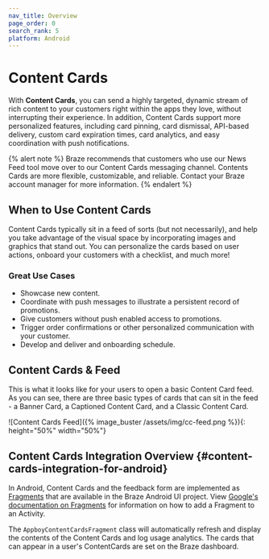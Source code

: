 ```yaml
---
nav_title: Overview
page_order: 0
search_rank: 5
platform: Android
---
```

# Content Cards

 With __Content Cards__, you can send a highly targeted, dynamic stream of rich content to your customers right within the apps they love, without interrupting their experience. In addition, Content Cards support more personalized features, including card pinning, card dismissal, API-based delivery, custom card expiration times, card analytics, and easy coordination with push notifications.

 {% alert note %}
Braze recommends that customers who use our News Feed tool move over to our Content Cards messaging channel. Contents Cards are more flexible, customizable, and reliable. Contact your Braze account manager for more information.
{% endalert %}

 ## When to Use Content Cards

 Content Cards typically sit in a feed of sorts (but not necessarily), and help you take advantage of the visual space by incorporating images and graphics that stand out. You can personalize the cards based on user actions, onboard your customers with a checklist, and much more!

 ### Great Use Cases

 - Showcase new content.
- Coordinate with push messages to illustrate a persistent record of promotions.
- Give customers without push enabled access to promotions.
- Trigger order confirmations or other personalized communication with your customer.
- Develop and deliver and onboarding schedule.

 ## Content Cards & Feed

 This is what it looks like for your users to open a basic Content Card feed. As you can see, there are three basic types of cards that can sit in the feed - a Banner Card, a Captioned Content Card, and a Classic Content Card.

 ![Content Cards Feed]({% image_buster /assets/img/cc-feed.png %}){: height="50%" width="50%"}

 ## Content Cards Integration Overview {#content-cards-integration-for-android}

 In Android, Content Cards and the feedback form are implemented as [Fragments][2] that are available in the Braze Android UI project. View [Google's documentation on Fragments][3] for information on how to add a Fragment to an Activity.

 The `AppboyContentCardsFragment` class will automatically refresh and display the contents of the Content Cards and log usage analytics. The cards that can appear in a user's ContentCards are set on the Braze dashboard.

 [2]: http://developer.android.com/guide/components/fragments.html
 [3]: http://developer.android.com/guide/components/fragments.html#Adding "Android Documentation: Fragments"
